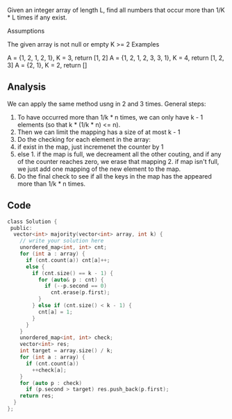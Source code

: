 Given an integer array of length L, find all numbers that occur more than 1/K * L times if any exist.

Assumptions

The given array is not null or empty
K >= 2
Examples

A = {1, 2, 1, 2, 1}, K = 3, return [1, 2]
A = {1, 2, 1, 2, 3, 3, 1}, K = 4, return [1, 2, 3]
A = {2, 1}, K = 2, return []

## Analysis

We can apply the same method usng in 2 and 3 times. General steps:
1. To have occurred more than 1/k * n times, we can only have k - 1 elements (so that k * (1/k * n) <= n).
2. Then we can limit the mapping has a size of at most k - 1
3. Do the checking for each element in the array: 
  1. if exist in the map, just incremenet the counter by 1
  2. else
    1. if the map is full, we decreament all the other couting, and if any of the counter reaches zero, we erase that mapping
    2. if map isn't full, we just add one mapping of the new element to the map.
4. Do the final check to see if all the keys in the map has the appeared more than 1/k * n times.

## Code

```c
class Solution {
 public:
  vector<int> majority(vector<int> array, int k) {
    // write your solution here
    unordered_map<int, int> cnt;
    for (int a : array) {
      if (cnt.count(a)) cnt[a]++;
      else {
        if (cnt.size() == k - 1) {
          for (auto& p : cnt) {
            if (--p.second == 0)
              cnt.erase(p.first);
          }
        } else if (cnt.size() < k - 1) {
          cnt[a] = 1;
        }
      }
    }
    unordered_map<int, int> check;
    vector<int> res;
    int target = array.size() / k;
    for (int a : array) {
      if (cnt.count(a))
        ++check[a];
    }
    for (auto p : check)
      if (p.second > target) res.push_back(p.first);
    return res;
  }
};
 
```